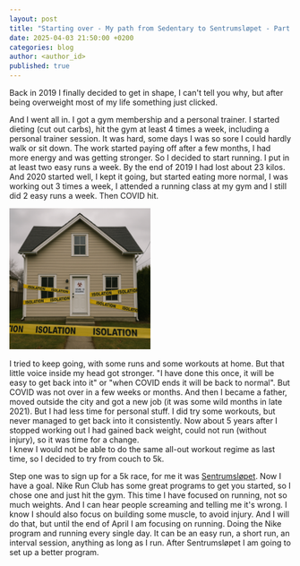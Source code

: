 ```yaml
---
layout: post
title: "Starting over - My path from Sedentary to Sentrumsløpet - Part One"
date: 2025-04-03 21:50:00 +0200
categories: blog
author: <author_id> 
published: true
---
```


Back in 2019 I finally decided to get in shape, I can't tell you why, but after being overweight most of my life something just clicked.   

And I went all in. I got a gym membership and a personal trainer. I started dieting (cut out carbs), hit the gym at least 4 times a week, including a personal trainer session. It was hard, some days I was so sore I could hardly walk or sit down. The work started paying off after a few months, I had more energy and was getting stronger. So I decided to start running. I put in at least two easy runs a week. By the end of 2019 I had lost about 23 kilos.
And 2020 started well, I kept it going, but started eating more normal, I was working out 3 times a week, I attended a running class at my gym and I still did 2 easy runs a week.
Then COVID hit. 

<img src="/assets/images/covid_home.png" alt="AI generated" width="50%" height="auto">

I tried to keep going, with some runs and some workouts at home. But that little voice inside my head got stronger. "I have done this once, it will be easy to get back into it" or "when COVID ends it will be back to normal".  But COVID was not over in a few weeks or months.
And then I became a father, moved outside the city and got a new job (it was some wild months in late 2021). But I had less time for personal stuff. I did try some workouts, but never managed to get back into it consistently.
Now about 5 years after I stopped working out I had gained back weight, could not run (without injury), so it was time for a change.  
I knew I would not be able to do the same all-out workout regime as last time, so I decided to try from couch to 5k.


Step one was to sign up for a 5k race, for me it was [Sentrumsløpet](https://sentrumslopet.no). Now I have a goal.
Nike Run Club has some great programs to get you started, so I chose one and just hit the gym. This time I have focused on running, not so much weights. And I can hear people screaming and telling me it's wrong. I know I should also focus on building some muscle, to avoid injury. And I will do that, but until the end of April I am focusing on running.
Doing the Nike program and running every single day. It can be an easy run, a short run, an interval session, anything as long as I run. After Sentrumsløpet I am going to set up a better program.
